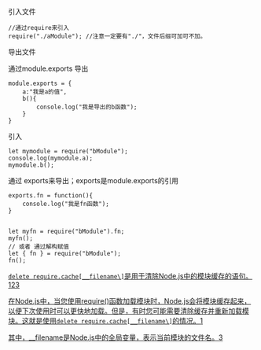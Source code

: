 引入文件

```
//通过require来引入
require("./aModule"); //注意一定要有"./"，文件后缀可加可不加。
```

导出文件

通过module.exports 导出

```
module.exports = {
    a:"我是a的值",
    b(){
        console.log("我是导出的b函数");
    }
}
```

引入

```
let mymodule = require("bModule");
console.log(mymodule.a);
mymodule.b();
```

通过  exports来导出；exports是module.exports的引用

```
exports.fn = function(){
    console.log("我是fn函数");  
}


let myfn = require("bModule").fn;
myfn();
// 或者 通过解构赋值 
let { fn } = require("bModule");
fn();
```



[`delete require.cache[__filename\]`是用于清除Node.js中的模块缓存的语句。](https://blog.csdn.net/wang1006008051/article/details/111240112)[1](https://blog.csdn.net/wang1006008051/article/details/111240112)[2](https://stackoverflow.com/questions/23685930/clearing-require-cache)[3](https://juejin.cn/post/7036744678749765640)

[在Node.js中，当您使用require()函数加载模块时，Node.js会将模块缓存起来，以便下次使用时可以更快地加载。但是，有时您可能需要清除缓存并重新加载模块。这就是使用`delete require.cache[__filename\]`的情况。](https://blog.csdn.net/wang1006008051/article/details/111240112)[1](https://blog.csdn.net/wang1006008051/article/details/111240112)

[其中，__filename是Node.js中的全局变量，表示当前模块的文件名。](https://juejin.cn/post/7036744678749765640)[3](https://juejin.cn/post/7036744678749765640)

